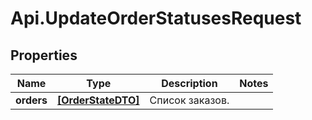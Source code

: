 # Api.UpdateOrderStatusesRequest

## Properties

Name | Type | Description | Notes
------------ | ------------- | ------------- | -------------
**orders** | [**[OrderStateDTO]**](OrderStateDTO.md) | Список заказов. | 


